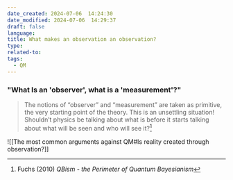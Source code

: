 ```yaml
---
date_created: 2024-07-06  14:24:30
date_modified: 2024-07-06  14:29:37
draft: false
language: 
title: What makes an observation an observation?
type: 
related-to: 
tags:
  - QM
---
```

### "What Is an 'observer', what is a 'measurement'?"

> The notions of “observer” and “measurement” are taken as primitive, the very starting point of the theory. This is an unsettling situation! Shouldn’t physics be talking about what is before it starts talking about what will be seen and who will see it?[^1]


![[The most common arguments against QM#Is reality created through observation?]]

[^1]: Fuchs (2010) *QBism - the Perimeter of Quantum Bayesianism*